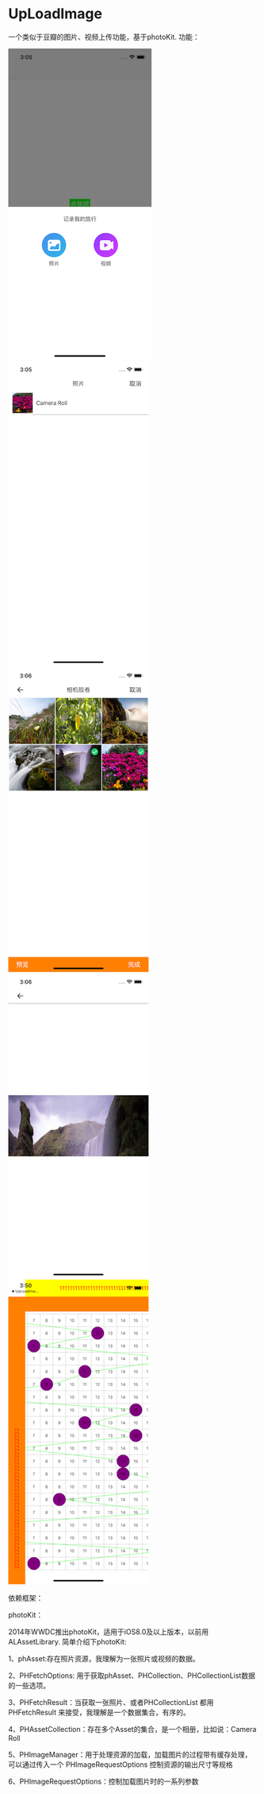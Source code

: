 # UpLoadImage
一个类似于豆瓣的图片、视频上传功能，基于photoKit.
功能：

![image](https://github.com/base0225/images/blob/master/1.png)
![image](https://github.com/base0225/images/blob/master/3.png)
![image](https://github.com/base0225/images/blob/master/5.png)
![image](https://github.com/base0225/images/blob/master/6.png)
![image](https://github.com/base0225/images/blob/master/7.png)


依赖框架：


photoKit：

2014年WWDC推出photoKit，适用于iOS8.0及以上版本，以前用ALAssetLibrary.
简单介绍下photoKit:

1、phAsset:存在照片资源，我理解为一张照片或视频的数据。

2、PHFetchOptions: 用于获取phAsset、PHCollection、PHCollectionList数据的一些选项。

3、PHFetchResult：当获取一张照片、或者PHCollectionList 都用PHFetchResult 来接受，我理解是一个数据集合，有序的。

4、PHAssetCollection：存在多个Asset的集合，是一个相册，比如说：Camera Roll

5、PHImageManager：用于处理资源的加载，加载图片的过程带有缓存处理，可以通过传入一个 PHImageRequestOptions 控制资源的输出尺寸等规格

6、PHImageRequestOptions：控制加载图片时的一系列参数




